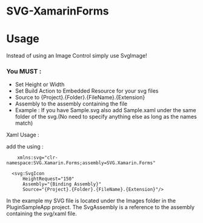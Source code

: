 # SVG-XamarinForms

# Usage
Instead of using an Image Control simply use SvgImage!

### You MUST :

- Set Height or Width
- Set Build Action to Embedded Resource for your svg files 
- Source to {Project}.{Folder}.{FileName}.{Extension}
- Assembly to the assembly containing the file
 - Example : If you have Sample.svg also add Sample.xaml under the same folder of the svg.(No need to specify anything else as long as the names match)	


Xaml Usage : 

add the using :
```
    xmlns:svg="clr-namespace:SVG.Xamarin.Forms;assembly=SVG.Xamarin.Forms"
```

```
  <svg:SvgIcon 
      HeightRequest="150"
      Assembly="{Binding Assembly}"
      Source="{Project}.{Folder}.{FileName}.{Extension}"/>
```

In the example my SVG file is located under the Images folder in the PluginSampleApp project. The SvgAssembly is a reference to the assembly containing the svg/xaml file.